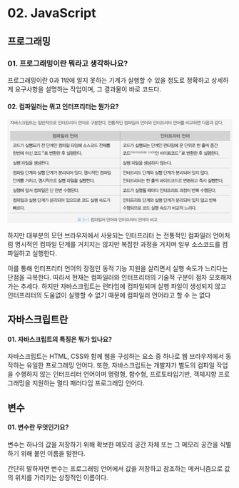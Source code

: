 # 02. JavaScript

## 프로그래밍

### 01. 프로그래밍이란 뭐라고 생각하나요?

프로그래밍이란 0과 1밖에 알지 못하는 기계가 실행할 수 있을 정도로 정확하고 상세하게 요구사항을 설명하는 작업이며, 그 결과물이 바로 코드다.

#### 02. 컴파일러는 뭐고 인터프리터는 뭔가요?

<img src="img/image.png" alt="컴파일러 언어와 인터프리터 언어 비교" width="600px">

하지만 대부분의 모던 브라우저에서 사용되는 인터프리터 는 전통적인 컴파일러 언어처럼 명시적인 컴파일 단계를 거치지는 않지만 복잡한 과정을 거치며 일부 소스코드를 컴파일하고 실행한다.

이를 통해 인터프리터 언어의 장점인 동적 기능 지원을 살리면서 실행 속도가 느리다는 단점을 극복한다. 따라서 현재는 컴파일러와 인터프리터의 기술적 구분이 점차 모호해져가는 추세다. 하지만 자바스크립트는 런타임에 컴파일되며 실행 파일이 생성되지 않고 인터프리터의 도움없이 실행할 수 없기 때문에 컴파일러 언어라고 할 수 는 없다

## 자바스크립트란

#### 01. 자바스크립트의 특징은 뭐가 있나요?

자바스크립트는 HTML, CSS와 함께 웹을 구성하는 요소 중 하나로 웹 브라우저에서 동작하는 유일한 프로그래밍 언어다. 또한, 자바스크립트는 개발자가 별도의 컴파일 작업을 수행하지 않는 인터프리터 언어이며 명령형, 함수형, 프로토타입기반, 객체지향 프로그래밍을 지원하는 멀티 패러다임 프로그래밍 언어다.

## 변수

#### 01. 변수란 무엇인가요?

변수는 하나의 값을 저장하기 위해 확보한 메모리 공간 자체 또는 그 메모리 공간을 식별하기 위해 붙인 이름을 말한다.

간단히 말하자면 변수는 프로그래밍 언어에서 값을 저장하고 참조하는 메커니즘으로 값의 위치를 가리키는 상징적인 이름이다.
